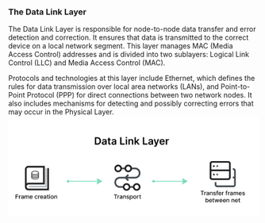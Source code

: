 ### The Data Link Layer
The Data Link Layer is responsible for node-to-node data transfer and error detection and correction. It ensures that data is transmitted to the correct device on a local network segment. This layer manages MAC (Media Access Control) addresses and is divided into two sublayers: Logical Link Control (LLC) and Media Access Control (MAC).

Protocols and technologies at this layer include Ethernet, which defines the rules for data transmission over local area networks (LANs), and Point-to-Point Protocol (PPP) for direct connections between two network nodes. It also includes mechanisms for detecting and possibly correcting errors that may occur in the Physical Layer.
![The Data Link Layer](/images/data-link-layer.png)

